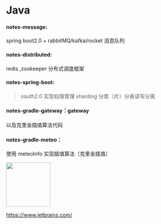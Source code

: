 # Java     

#### notes-message: 
spring boot2.0 + rabbitMQ/kafka/rocket 消息队列
#### notes-distributed: 
redis ,zookeeper 分布式调度框架 
#### notes-spring-boot: 
>oauth2.0 实现权限管理
>sharding 分库（片）分表读写分离 
#### notes-gradle-gateway：gateway 
以及克里金插值算法代码 
#### notes-gradle-meteo：
使用 meteoInfo 实现插值算法（克里金插值）

<img width="120" height="120" src="https://img1.baidu.com/it/u=555166636,1459944664&fm=253&fmt=auto&app=138&f=JPEG?w=100&h=142">  

https://www.jetbrains.com/
